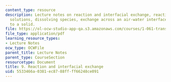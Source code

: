 ```yaml
---
content_type: resource
description: Lecture notes on reaction and interfacial exchange, reaction-advection-diffusion
  solutions, dissolving species, exchange across an air-water interface, and partitioning
  to a solid.
file: https://ol-ocw-studio-app-qa.s3.amazonaws.com/courses/1-061-transport-processes-in-the-environment-fall-2008/5533466a0381ec8788ffff66248ce091_interfacial.pdf
file_type: application/pdf
learning_resource_types:
- Lecture Notes
ocw_type: OCWFile
parent_title: Lecture Notes
parent_type: CourseSection
resourcetype: Document
title: 9. Reaction and interfacial exchange
uid: 5533466a-0381-ec87-88ff-ff66248ce091
---
```

